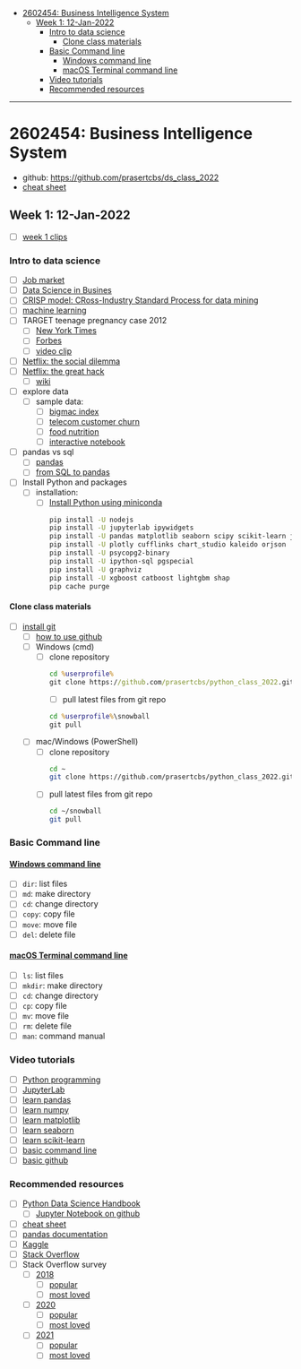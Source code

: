 - [2602454: Business Intelligence System](#2602454-business-intelligence-system)
  - [Week 1: 12-Jan-2022](#week-1-12-jan-2022)
    - [Intro to data science](#intro-to-data-science)
      - [Clone class materials](#clone-class-materials)
    - [Basic Command line](#basic-command-line)
      - [Windows command line](#windows-command-line)
      - [macOS Terminal command line](#macos-terminal-command-line)
    - [Video tutorials](#video-tutorials)
    - [Recommended resources](#recommended-resources)
---
# 2602454: Business Intelligence System
* github: https://github.com/prasertcbs/ds_class_2022
* [cheat sheet](https://github.com/prasertcbs/cheatsheet) 
## Week 1: 12-Jan-2022
* [ ] [week 1 clips](https://github.com/prasertcbs/ds_class_2022/blob/main/week1_clips.md)
### Intro to data science
* [ ] [Job market](https://www.facebook.com/skooldio/photos/a.457984764545584/1643356276008421/)
* [ ] [Data Science in Busines](./cheatsheet/ds%20for%20business.pdf)
* [ ] [CRISP model: CRoss-Industry Standard Process for data mining](https://en.wikipedia.org/wiki/Cross-industry_standard_process_for_data_mining#/media/File:CRISP-DM_Process_Diagram.png)
* [ ] [machine learning](https://jakevdp.github.io/PythonDataScienceHandbook/05.01-what-is-machine-learning.html)
* [ ] TARGET teenage pregnancy case 2012
  * [ ] [New York Times](https://www.nytimes.com/2012/02/19/magazine/shopping-habits.html)
  * [ ] [Forbes](https://www.forbes.com/sites/kashmirhill/2012/02/16/how-target-figured-out-a-teen-girl-was-pregnant-before-her-father-did/?sh=5199355b6668)
  * [ ] [video clip](https://nyti.ms/2kH3YzT)
* [ ] [Netflix: the social dilemma](https://www.netflix.com/th-en/title/81254224)
* [ ] [Netflix: the great hack](https://www.netflix.com/th-en/title/80117542)
    * [ ] [wiki](https://en.wikipedia.org/wiki/Facebook%E2%80%93Cambridge_Analytica_data_scandal)
* [ ] explore data
  * [ ] sample data:
    * [ ] [bigmac index](example/bigmac_index.csv)
    * [ ] [telecom customer churn](ml/telecom-churn-prediction.ipynb)
    * [ ] [food nutrition](example/nutrients.csv)
    * [ ] [interactive notebook](example/interactive_dataframe_mcdonald.ipynb)
* [ ] pandas vs sql
    * [ ] [pandas](https://www.youtube.com/watch?v=f3CLdRl-zyQ&list=PLoTScYm9O0GFVfRk_MmZt0vQXNIi36LUz)
    * [ ] [from SQL to pandas](example/postgres_sql_vs_pandas.ipynb)
* [ ] Install Python and packages
  * [ ] installation:
    * [ ] [Install Python using miniconda](https://www.youtube.com/watch?v=NxIwWGKuSco&list=PLoTScYm9O0GH4YQs9t4tf2RIYolHt_YwW&index=4)
      ```sh
      pip install -U nodejs
      pip install -U jupyterlab ipywidgets
      pip install -U pandas matplotlib seaborn scipy scikit-learn joblib lxml beautifulsoup4 pillow sqlalchemy openpyxl xlrd statsmodels tabulate pandas-datareader
      pip install -U plotly cufflinks chart_studio kaleido orjson
      pip install -U psycopg2-binary
      pip install -U ipython-sql pgspecial
      pip install -U graphviz
      pip install -U xgboost catboost lightgbm shap
      pip cache purge
      ```
#### Clone class materials
* [ ] [install git](https://www.git-scm.com/)
  * [ ] [how to use github](https://www.youtube.com/watch?v=hSQgAA8bj6I&list=PLoTScYm9O0GGsV1ZAyP4m_iyAbflQrKrX)
  * [ ] Windows (cmd)
    * [ ] clone repository
      ```bat
      cd %userprofile%
      git clone https://github.com/prasertcbs/python_class_2022.git snowball
      ```
      * [ ] pull latest files from git repo
      ```bat
      cd %userprofile%\snowball
      git pull
      ```
  * [ ] mac/Windows (PowerShell)
    * [ ] clone repository
      ```sh
      cd ~
      git clone https://github.com/prasertcbs/python_class_2022.git snowball
      ```
    * [ ] pull latest files from git repo
      ```sh
      cd ~/snowball
      git pull
      ```
### Basic Command line
#### [Windows command line](https://www.youtube.com/watch?v=C5fCLAA7Mmc&list=PLoTScYm9O0GGpQRdTu3Y8sGA8MsBuojhV)
* [ ] `dir`: list files
* [ ] `md`: make directory
* [ ] `cd`: change directory
* [ ] `copy`: copy file
* [ ] `move`: move file
* [ ] `del`: delete file
#### [macOS Terminal command line](https://www.youtube.com/watch?v=-5SI3xFM_3E&list=PLoTScYm9O0GGWXd_4sYsADmM4og6vU1Zh)
* [ ] `ls`: list files
* [ ] `mkdir`: make directory
* [ ] `cd`: change directory
* [ ] `cp`: copy file
* [ ] `mv`: move file
* [ ] `rm`: delete file
* [ ] `man`: command manual
### Video tutorials
* [ ] [Python programming](https://www.youtube.com/watch?v=bu6kwrpOqFM&list=PLoTScYm9O0GH4YQs9t4tf2RIYolHt_YwW)
* [ ] [JupyterLab](https://www.youtube.com/watch?v=3PkMNsUCAM0&list=PLoTScYm9O0GEour5CiwfSnoutg3RyA76O)
* [ ] [learn pandas](https://www.youtube.com/watch?v=f3CLdRl-zyQ&list=PLoTScYm9O0GFVfRk_MmZt0vQXNIi36LUz)
* [ ] [learn numpy](https://www.youtube.com/watch?v=ts2L5mtMMi8&list=PLoTScYm9O0GFNEpzsCBEnkUwgAwOu_PWw)
* [ ] [learn matplotlib](https://www.youtube.com/watch?v=WOEOH8OV99k&list=PLoTScYm9O0GGRvUsTmO8MQUkIuM1thTCf)
* [ ] [learn seaborn](https://www.youtube.com/watch?v=TJ2xK3AV5RQ&list=PLoTScYm9O0GGC9QvLlrQGvMYatTjnOUwR)
* [ ] [learn scikit-learn](https://www.youtube.com/watch?v=AdDvPCarDyI&list=PLoTScYm9O0GH_3VrwwnQafwWQ6ibKnEtU)
* [ ] [basic command line](https://www.youtube.com/playlist?list=PLoTScYm9O0GFpyK3BixJNjkPBUhJuPCl-)
* [ ] [basic github](https://www.youtube.com/watch?v=hSQgAA8bj6I&list=PLoTScYm9O0GGsV1ZAyP4m_iyAbflQrKrX)
### Recommended resources
* [ ] [Python Data Science Handbook](https://jakevdp.github.io/PythonDataScienceHandbook/index.html)
  * [ ] [Jupyter Notebook on github](https://github.com/jakevdp/PythonDataScienceHandbook)
* [ ] [cheat sheet](https://github.com/prasertcbs/cheatsheet)
* [ ] [pandas documentation](https://pandas.pydata.org/docs/)
* [ ] [Kaggle](https://www.kaggle.com/)
* [ ] [Stack Overflow](https://stackoverflow.com/)
* [ ] Stack Overflow survey
  * [ ] [2018](https://insights.stackoverflow.com/survey/2018#technology)
    * [ ] [popular](https://insights.stackoverflow.com/survey/2018#technology-_-databases)
    * [ ] [most loved](https://insights.stackoverflow.com/survey/2018#technology-_-most-loved-dreaded-and-wanted-databases)
  * [ ] [2020](https://insights.stackoverflow.com/survey/2020#most-popular-technologies)
    * [ ] [popular](https://insights.stackoverflow.com/survey/2020#technology-databases)
    * [ ] [most loved](https://insights.stackoverflow.com/survey/2020#technology-most-loved-dreaded-and-wanted-databases)
  * [ ] [2021](https://insights.stackoverflow.com/survey/2021#technology-most-popular-technologies)
    * [ ] [popular](https://insights.stackoverflow.com/survey/2021#section-most-popular-technologies-databases)
    * [ ] [most loved](https://insights.stackoverflow.com/survey/2021#section-most-popular-technologies-databases)
